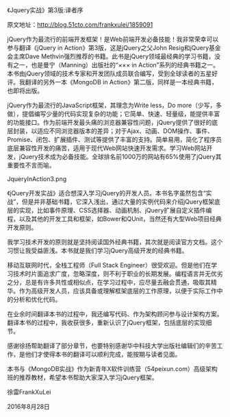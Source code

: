《Jquery实战》第3版:译者序 

原文地址：http://blog.51cto.com/frankxulei/1859091

jQuery作为最流行的前端开发框架！是Web前端开发必备技能！我非常荣幸可以参与翻译《jQuery in Action》第3版，这是jQuery之父John Resig和jQuery基金会主席Dave Methvin强烈推荐的书籍。此书是jQuery领域最经典的学习书籍，没有之一，也是曼宁（Manning）出版社的“××× in Action”系列的经典书籍之一。本书由jQuery领域的技术专家和开发团队成员联合编写，受到全球读者的五星好评。我翻译的另外一本《MongoDB in Action》第二版，同样是一本经典书籍，也即将出版。

jQuery作为最流行的JavaScript框架，其理念为Write less，Do more（少写，多做），提倡编写少量的代码实现复杂的功能；它简单、快速、轻量级，能提供丰富的功能接口。作为前端开发最头痛的浏览器兼容性问题，jQuery提供了很好的底层封装，以适应不同浏览器版本的差异；对于Ajax、动画、DOM操作、事件、Promise、闭包、扩展插件、测试等提供了丰富的支持。简单易用，简化了程序员底层兼容性开发的痛苦，适用于现代Web网站快速开发需求。学习Web网站开发，jQuery技术成为必备技能。全球排名前1000万的网站有65%使用了jQuery其重要性不言而喻。

JqueryInAction3.png

《jQuery开发实战》适合想深入学习jQuery的开发人员。本书名字虽然包含“实战”，但是并非基础书籍，它深入浅出，通过大量的实例代码来介绍jQuery框架底层的实现，比如事件原理、CSS选择器、动画机制、jQuery扩展自定义插件编程，以及其他的开发工具和框架，如Bower和QUnit，当然还有大型Web项目经典开发原则。

我学习技术开发的原则就是坚持阅读国外经典书籍，其次就是阅读官方文档。这个习惯让我受益匪浅。本书就是我们学习jQuery高级开发的经典书籍。

移动互联网时代，全栈工程师（Full Stack Engineer）很受欢迎。但是他们在学习技术时片面追求广度，忽略深度，则不利于职业的长期发展。编程语言并无优劣之分，总是有许多共性或相似点，在学习过程中，应尽量去融会贯通，吸取其精华。作为高级开发人员，应该具备或理解框架底层的工作原理，以便于实际工作中的分析和优化代码。

在业余时间翻译本书的过程中，我还编写代码、作为架构顾问参与设计架构方案。翻译本书的过程中，我收获很多，重新认识了jQuery框架，包括底层的实现细节。

感谢徐扬帮助翻译了部分章节，也要特别感谢华中科技大学出版社编辑们的辛苦工作，是他们才使得本书的翻译可以顺利完成，能按期与读者见面。

本书与《MongoDB实战》作为新青年X软件训练营（54peixun.com）高级架构班的推荐教材，希望本书帮助大家深入学习jQuery框架。   

徐雷FrankXuLei

2016年8月28日